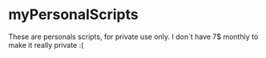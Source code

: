 # myPersonalScripts
These are personals scripts, for private use only. I don´t have 7$ monthly to make it really private :(
